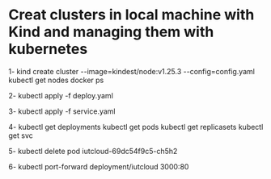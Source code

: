 # Creat clusters in local machine with Kind and managing them with kubernetes
1-
kind create cluster --image=kindest/node:v1.25.3 --config=config.yaml
kubectl get nodes
docker ps

2-
kubectl apply -f deploy.yaml

3-
kubectl apply -f service.yaml

4-
kubectl get deployments
kubectl get pods
kubectl get replicasets
kubectl get svc

5-
kubectl delete pod iutcloud-69dc54f9c5-ch5h2

6-
kubectl port-forward deployment/iutcloud 3000:80
